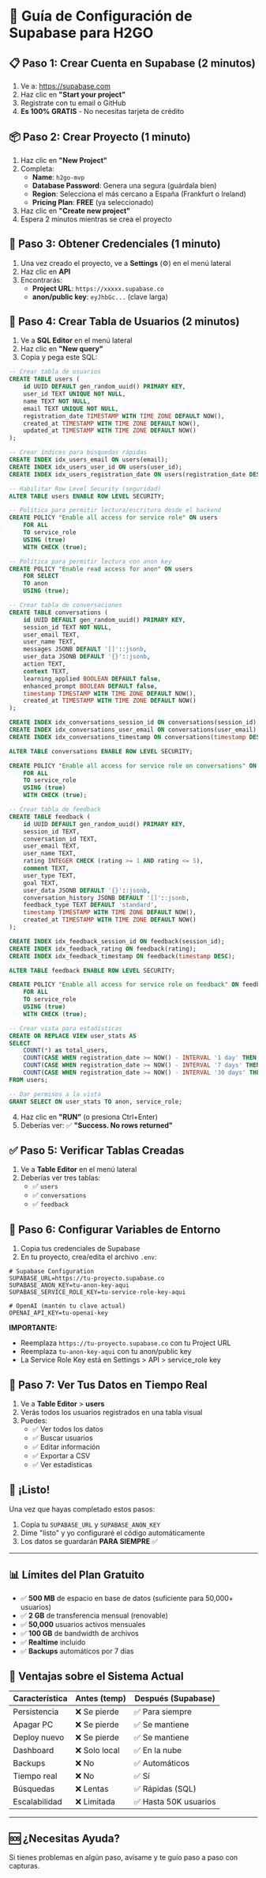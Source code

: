 # 🚀 Guía de Configuración de Supabase para H2GO

## 📋 Paso 1: Crear Cuenta en Supabase (2 minutos)

1. Ve a: https://supabase.com
2. Haz clic en **"Start your project"**
3. Registrate con tu email o GitHub
4. **Es 100% GRATIS** - No necesitas tarjeta de crédito

## 📦 Paso 2: Crear Proyecto (1 minuto)

1. Haz clic en **"New Project"**
2. Completa:
   - **Name**: `h2go-mvp`
   - **Database Password**: Genera una segura (guárdala bien)
   - **Region**: Selecciona el más cercano a España (Frankfurt o Ireland)
   - **Pricing Plan**: **FREE** (ya seleccionado)
3. Haz clic en **"Create new project"**
4. Espera 2 minutos mientras se crea el proyecto

## 🔑 Paso 3: Obtener Credenciales (1 minuto)

1. Una vez creado el proyecto, ve a **Settings** (⚙️) en el menú lateral
2. Haz clic en **API**
3. Encontrarás:
   - **Project URL**: `https://xxxxx.supabase.co`
   - **anon/public key**: `eyJhbGc...` (clave larga)

## 📝 Paso 4: Crear Tabla de Usuarios (2 minutos)

1. Ve a **SQL Editor** en el menú lateral
2. Haz clic en **"New query"**
3. Copia y pega este SQL:

```sql
-- Crear tabla de usuarios
CREATE TABLE users (
    id UUID DEFAULT gen_random_uuid() PRIMARY KEY,
    user_id TEXT UNIQUE NOT NULL,
    name TEXT NOT NULL,
    email TEXT UNIQUE NOT NULL,
    registration_date TIMESTAMP WITH TIME ZONE DEFAULT NOW(),
    created_at TIMESTAMP WITH TIME ZONE DEFAULT NOW(),
    updated_at TIMESTAMP WITH TIME ZONE DEFAULT NOW()
);

-- Crear índices para búsquedas rápidas
CREATE INDEX idx_users_email ON users(email);
CREATE INDEX idx_users_user_id ON users(user_id);
CREATE INDEX idx_users_registration_date ON users(registration_date DESC);

-- Habilitar Row Level Security (seguridad)
ALTER TABLE users ENABLE ROW LEVEL SECURITY;

-- Política para permitir lectura/escritura desde el backend
CREATE POLICY "Enable all access for service role" ON users
    FOR ALL
    TO service_role
    USING (true)
    WITH CHECK (true);

-- Política para permitir lectura con anon key
CREATE POLICY "Enable read access for anon" ON users
    FOR SELECT
    TO anon
    USING (true);

-- Crear tabla de conversaciones
CREATE TABLE conversations (
    id UUID DEFAULT gen_random_uuid() PRIMARY KEY,
    session_id TEXT NOT NULL,
    user_email TEXT,
    user_name TEXT,
    messages JSONB DEFAULT '[]'::jsonb,
    user_data JSONB DEFAULT '{}'::jsonb,
    action TEXT,
    context TEXT,
    learning_applied BOOLEAN DEFAULT false,
    enhanced_prompt BOOLEAN DEFAULT false,
    timestamp TIMESTAMP WITH TIME ZONE DEFAULT NOW(),
    created_at TIMESTAMP WITH TIME ZONE DEFAULT NOW()
);

CREATE INDEX idx_conversations_session_id ON conversations(session_id);
CREATE INDEX idx_conversations_user_email ON conversations(user_email);
CREATE INDEX idx_conversations_timestamp ON conversations(timestamp DESC);

ALTER TABLE conversations ENABLE ROW LEVEL SECURITY;

CREATE POLICY "Enable all access for service role on conversations" ON conversations
    FOR ALL
    TO service_role
    USING (true)
    WITH CHECK (true);

-- Crear tabla de feedback
CREATE TABLE feedback (
    id UUID DEFAULT gen_random_uuid() PRIMARY KEY,
    session_id TEXT,
    conversation_id TEXT,
    user_email TEXT,
    user_name TEXT,
    rating INTEGER CHECK (rating >= 1 AND rating <= 5),
    comment TEXT,
    user_type TEXT,
    goal TEXT,
    user_data JSONB DEFAULT '{}'::jsonb,
    conversation_history JSONB DEFAULT '[]'::jsonb,
    feedback_type TEXT DEFAULT 'standard',
    timestamp TIMESTAMP WITH TIME ZONE DEFAULT NOW(),
    created_at TIMESTAMP WITH TIME ZONE DEFAULT NOW()
);

CREATE INDEX idx_feedback_session_id ON feedback(session_id);
CREATE INDEX idx_feedback_rating ON feedback(rating);
CREATE INDEX idx_feedback_timestamp ON feedback(timestamp DESC);

ALTER TABLE feedback ENABLE ROW LEVEL SECURITY;

CREATE POLICY "Enable all access for service role on feedback" ON feedback
    FOR ALL
    TO service_role
    USING (true)
    WITH CHECK (true);

-- Crear vista para estadísticas
CREATE OR REPLACE VIEW user_stats AS
SELECT 
    COUNT(*) as total_users,
    COUNT(CASE WHEN registration_date >= NOW() - INTERVAL '1 day' THEN 1 END) as users_today,
    COUNT(CASE WHEN registration_date >= NOW() - INTERVAL '7 days' THEN 1 END) as users_this_week,
    COUNT(CASE WHEN registration_date >= NOW() - INTERVAL '30 days' THEN 1 END) as users_this_month
FROM users;

-- Dar permisos a la vista
GRANT SELECT ON user_stats TO anon, service_role;
```

4. Haz clic en **"RUN"** (o presiona Ctrl+Enter)
5. Deberías ver: ✅ **"Success. No rows returned"**

## ✅ Paso 5: Verificar Tablas Creadas

1. Ve a **Table Editor** en el menú lateral
2. Deberías ver tres tablas:
   - ✅ `users`
   - ✅ `conversations`
   - ✅ `feedback`

## 🔐 Paso 6: Configurar Variables de Entorno

1. Copia tus credenciales de Supabase
2. En tu proyecto, crea/edita el archivo `.env`:

```env
# Supabase Configuration
SUPABASE_URL=https://tu-proyecto.supabase.co
SUPABASE_ANON_KEY=tu-anon-key-aqui
SUPABASE_SERVICE_ROLE_KEY=tu-service-role-key-aqui

# OpenAI (mantén tu clave actual)
OPENAI_API_KEY=tu-openai-key
```

**IMPORTANTE:** 
- Reemplaza `https://tu-proyecto.supabase.co` con tu Project URL
- Reemplaza `tu-anon-key-aqui` con tu anon/public key
- La Service Role Key está en Settings > API > service_role key

## 📱 Paso 7: Ver Tus Datos en Tiempo Real

1. Ve a **Table Editor** > **users**
2. Verás todos los usuarios registrados en una tabla visual
3. Puedes:
   - ✅ Ver todos los datos
   - ✅ Buscar usuarios
   - ✅ Editar información
   - ✅ Exportar a CSV
   - ✅ Ver estadísticas

## 🎉 ¡Listo!

Una vez que hayas completado estos pasos:
1. Copia tu `SUPABASE_URL` y `SUPABASE_ANON_KEY`
2. Dime "listo" y yo configuraré el código automáticamente
3. Los datos se guardarán **PARA SIEMPRE** ✅

---

## 📊 Límites del Plan Gratuito

- ✅ **500 MB** de espacio en base de datos (suficiente para 50,000+ usuarios)
- ✅ **2 GB** de transferencia mensual (renovable)
- ✅ **50,000** usuarios activos mensuales
- ✅ **100 GB** de bandwidth de archivos
- ✅ **Realtime** incluido
- ✅ **Backups** automáticos por 7 días

## 🚀 Ventajas sobre el Sistema Actual

| Característica | Antes (temp) | Después (Supabase) |
|----------------|--------------|-------------------|
| Persistencia | ❌ Se pierde | ✅ Para siempre |
| Apagar PC | ❌ Se pierde | ✅ Se mantiene |
| Deploy nuevo | ❌ Se pierde | ✅ Se mantiene |
| Dashboard | ❌ Solo local | ✅ En la nube |
| Backups | ❌ No | ✅ Automáticos |
| Tiempo real | ❌ No | ✅ Sí |
| Búsquedas | ❌ Lentas | ✅ Rápidas (SQL) |
| Escalabilidad | ❌ Limitada | ✅ Hasta 50K usuarios |

---

## 🆘 ¿Necesitas Ayuda?

Si tienes problemas en algún paso, avísame y te guío paso a paso con capturas.

